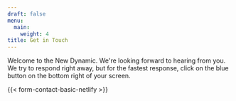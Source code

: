 ```yaml
---
draft: false
menu:
  main:
    weight: 4
title: Get in Touch
---
```


Welcome to the New Dynamic. We're looking forward to hearing from you. We try to respond right away, but for the fastest response, click on the blue button on the bottom right of your screen.

{{< form-contact-basic-netlify >}}
